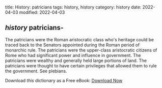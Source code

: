 title: History: patricians
tags: history, history
category: history
date: 2022-04-03
modified: 2022-04-03


## _history_  patricians-
The patricians were the Roman aristocratic class
who's heritage could be traced back to the Senators appointed during
the Roman period of monarchic rule.  The patricians were the upper-class
aristocratic citizens of Rome who had significant power and influence
in government.  The patricians were wealthy and generally held large
portions of land. The patricians were thought to have certain
privileges that allowed them to rule the government. See   plebians.


Download *this* dictionary as a Free eBook: [Download Now]({static}static/CairnsHistoryDictionary.pdf)

